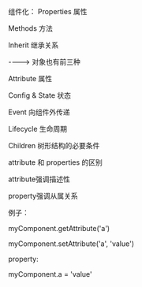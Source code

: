 组件化：
Properties  属性

Methods     方法   

Inherit     继承关系

----> 对象也有前三种

Attribute   属性

Config & State 状态

Event   向组件外传递

Lifecycle   生命周期

Children    树形结构的必要条件


attribute 和 properties 的区别

attribute强调描述性

property强调从属关系

例子：

<my-component attribute='v'/>

myComponent.getAttribute('a')

myComponent.setAttribute('a', 'value')

property:

myComponent.a = 'value'
